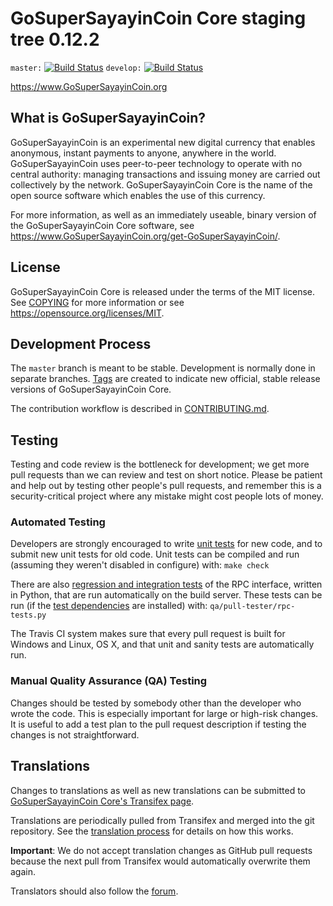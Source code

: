 GoSuperSayayinCoin Core staging tree 0.12.2
===============================

`master:` [![Build Status](https://travis-ci.org/GoSuperSayayinCoinpay/GoSuperSayayinCoin.svg?branch=master)](https://travis-ci.org/GoSuperSayayinCoinpay/GoSuperSayayinCoin) `develop:` [![Build Status](https://travis-ci.org/GoSuperSayayinCoinpay/GoSuperSayayinCoin.svg?branch=develop)](https://travis-ci.org/GoSuperSayayinCoinpay/GoSuperSayayinCoin/branches)

https://www.GoSuperSayayinCoin.org


What is GoSuperSayayinCoin?
----------------

GoSuperSayayinCoin is an experimental new digital currency that enables anonymous, instant
payments to anyone, anywhere in the world. GoSuperSayayinCoin uses peer-to-peer technology
to operate with no central authority: managing transactions and issuing money
are carried out collectively by the network. GoSuperSayayinCoin Core is the name of the open
source software which enables the use of this currency.

For more information, as well as an immediately useable, binary version of
the GoSuperSayayinCoin Core software, see https://www.GoSuperSayayinCoin.org/get-GoSuperSayayinCoin/.


License
-------

GoSuperSayayinCoin Core is released under the terms of the MIT license. See [COPYING](COPYING) for more
information or see https://opensource.org/licenses/MIT.

Development Process
-------------------

The `master` branch is meant to be stable. Development is normally done in separate branches.
[Tags](https://github.com/GoSuperSayayinCoinpay/GoSuperSayayinCoin/tags) are created to indicate new official,
stable release versions of GoSuperSayayinCoin Core.

The contribution workflow is described in [CONTRIBUTING.md](CONTRIBUTING.md).

Testing
-------

Testing and code review is the bottleneck for development; we get more pull
requests than we can review and test on short notice. Please be patient and help out by testing
other people's pull requests, and remember this is a security-critical project where any mistake might cost people
lots of money.

### Automated Testing

Developers are strongly encouraged to write [unit tests](/doc/unit-tests.md) for new code, and to
submit new unit tests for old code. Unit tests can be compiled and run
(assuming they weren't disabled in configure) with: `make check`

There are also [regression and integration tests](/qa) of the RPC interface, written
in Python, that are run automatically on the build server.
These tests can be run (if the [test dependencies](/qa) are installed) with: `qa/pull-tester/rpc-tests.py`

The Travis CI system makes sure that every pull request is built for Windows
and Linux, OS X, and that unit and sanity tests are automatically run.

### Manual Quality Assurance (QA) Testing

Changes should be tested by somebody other than the developer who wrote the
code. This is especially important for large or high-risk changes. It is useful
to add a test plan to the pull request description if testing the changes is
not straightforward.

Translations
------------

Changes to translations as well as new translations can be submitted to
[GoSuperSayayinCoin Core's Transifex page](https://www.transifex.com/projects/p/GoSuperSayayinCoin/).

Translations are periodically pulled from Transifex and merged into the git repository. See the
[translation process](doc/translation_process.md) for details on how this works.

**Important**: We do not accept translation changes as GitHub pull requests because the next
pull from Transifex would automatically overwrite them again.

Translators should also follow the [forum](https://www.GoSuperSayayinCoin.org/forum/topic/GoSuperSayayinCoin-worldwide-collaboration.88/).
